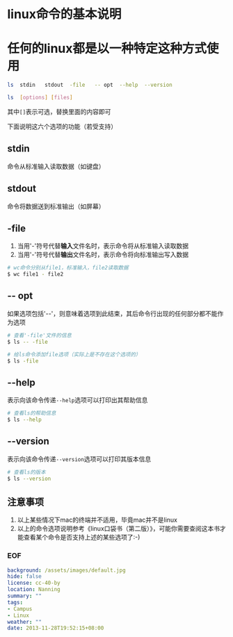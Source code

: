 linux命令的基本说明
===================

# 任何的linux都是以一种特定这种方式使用

```sh
ls	stdin	stdout	-file	-- opt	--help	--version

ls	[options] [files]
```

其中``[]``表示可选，替换里面的内容即可

下面说明这六个选项的功能（若受支持）

## stdin
命令从标准输入读取数据（如键盘）

## stdout
命令将数据送到标准输出（如屏幕）

## -file
1. 当用'-'符号代替**输入**文件名时，表示命令将从标准输入读取数据
2. 当用'-'符号代替**输出**文件名时，表示命令将向标准输出写入数据

```sh
# wc命令分别从file1，标准输入，file2读取数据
$ wc file1 - file2
```

## -- opt
如果选项包括'--'，则意味着选项到此结束，其后命令行出现的任何部分都不能作为选项

```sh
# 查看'-file'文件的信息
$ ls -- -file

# 给ls命令添加file选项（实际上是不存在这个选项的）
$ ls -file
```

## --help
表示向该命令传递``--help``选项可以打印出其帮助信息

```sh
# 查看ls的帮助信息
$ ls --help
```

## --version
表示向该命令传递``--version``选项可以打印其版本信息

```sh
# 查看ls的版本
$ ls --version
```

## 注意事项
1. 以上某些情况下mac的终端并不适用，毕竟mac并不是linux
2. 以上的命令选项说明参考《linux口袋书（第二版）》，可能你需要查阅这本书才能查看某个命令是否支持上述的某些选项了:-)

### EOF
```yaml
background: /assets/images/default.jpg
hide: false
license: cc-40-by
location: Nanning
summary: ""
tags:
- Campus
- Linux
weather: ""
date: 2013-11-28T19:52:15+08:00
```
